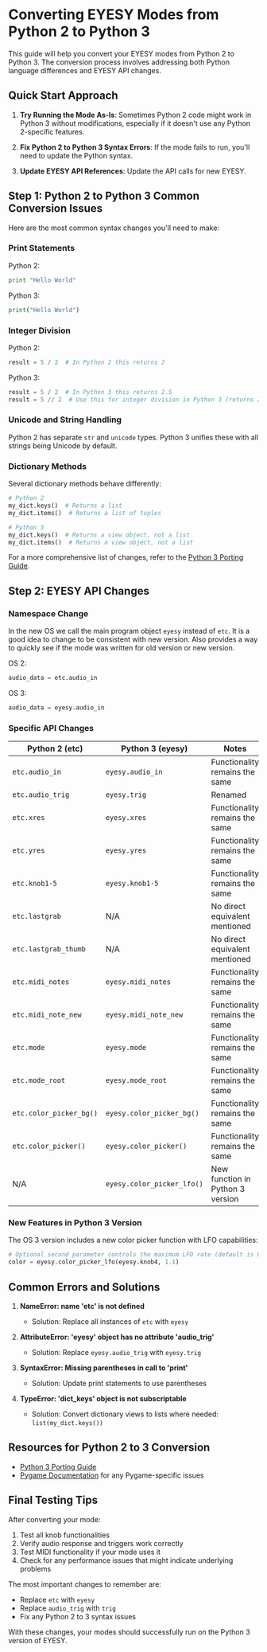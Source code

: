 # Converting EYESY Modes from Python 2 to Python 3

This guide will help you convert your EYESY modes from Python 2 to Python 3. The conversion process involves addressing both Python language differences and EYESY API changes.

## Quick Start Approach

1. **Try Running the Mode As-Is**: Sometimes Python 2 code might work in Python 3 without modifications, especially if it doesn't use any Python 2-specific features.

2. **Fix Python 2 to Python 3 Syntax Errors**: If the mode fails to run, you'll need to update the Python syntax.

3. **Update EYESY API References**: Update the API calls for new EYESY.

## Step 1: Python 2 to Python 3 Common Conversion Issues

Here are the most common syntax changes you'll need to make:

### Print Statements
Python 2:

```python
print "Hello World"
```

Python 3:

```python
print("Hello World")
```

### Integer Division
Python 2:

```python
result = 5 / 2  # In Python 2 this returns 2
```

Python 3:

```python
result = 5 / 2  # In Python 3 this returns 2.5
result = 5 // 2  # Use this for integer division in Python 3 (returns 2)
```

### Unicode and String Handling
Python 2 has separate `str` and `unicode` types. Python 3 unifies these with all strings being Unicode by default.

### Dictionary Methods
Several dictionary methods behave differently:

```python
# Python 2
my_dict.keys()  # Returns a list
my_dict.items()  # Returns a list of tuples

# Python 3
my_dict.keys()  # Returns a view object, not a list
my_dict.items()  # Returns a view object, not a list
```

For a more comprehensive list of changes, refer to the [Python 3 Porting Guide](https://docs.python.org/3/howto/pyporting.html).

## Step 2: EYESY API Changes

### Namespace Change

In the new OS we call the main program object `eyesy` instead of `etc`. It is a good idea to change to be consistent with new version. Also provides a way to quickly see if the mode was written for old version or new version. 

OS 2:
```python
audio_data = etc.audio_in
```

OS 3:
```python
audio_data = eyesy.audio_in
```

### Specific API Changes

| Python 2 (etc)      | Python 3 (eyesy)     | Notes                                 |
|---------------------|----------------------|---------------------------------------|
| `etc.audio_in`      | `eyesy.audio_in`     | Functionality remains the same        |
| `etc.audio_trig`    | `eyesy.trig`         | Renamed                               |
| `etc.xres`          | `eyesy.xres`         | Functionality remains the same        |
| `etc.yres`          | `eyesy.yres`         | Functionality remains the same        |
| `etc.knob1-5`       | `eyesy.knob1-5`      | Functionality remains the same        |
| `etc.lastgrab`      | N/A                  | No direct equivalent mentioned        |
| `etc.lastgrab_thumb`| N/A                  | No direct equivalent mentioned        |
| `etc.midi_notes`    | `eyesy.midi_notes`   | Functionality remains the same        |
| `etc.midi_note_new` | `eyesy.midi_note_new`| Functionality remains the same        |
| `etc.mode`          | `eyesy.mode`         | Functionality remains the same        |
| `etc.mode_root`     | `eyesy.mode_root`    | Functionality remains the same        |
| `etc.color_picker_bg()`    | `eyesy.color_picker_bg()` | Functionality remains the same   |
| `etc.color_picker()`| `eyesy.color_picker()`   | Functionality remains the same    |
| N/A                 | `eyesy.color_picker_lfo()` | New function in Python 3 version|

### New Features in Python 3 Version

The OS 3 version includes a new color picker function with LFO capabilities:

```python
# Optional second parameter controls the maximum LFO rate (default is 0.1)
color = eyesy.color_picker_lfo(eyesy.knob4, 1.1)
```

## Common Errors and Solutions

1. **NameError: name 'etc' is not defined**
   - Solution: Replace all instances of `etc` with `eyesy`

2. **AttributeError: 'eyesy' object has no attribute 'audio_trig'**
   - Solution: Replace `eyesy.audio_trig` with `eyesy.trig`

3. **SyntaxError: Missing parentheses in call to 'print'**
   - Solution: Update print statements to use parentheses

4. **TypeError: 'dict_keys' object is not subscriptable**
   - Solution: Convert dictionary views to lists where needed: `list(my_dict.keys())`

## Resources for Python 2 to 3 Conversion

- [Python 3 Porting Guide](https://docs.python.org/3/howto/pyporting.html)
- [Pygame Documentation](https://www.pygame.org/docs/) for any Pygame-specific issues

## Final Testing Tips

After converting your mode:

1. Test all knob functionalities
2. Verify audio response and triggers work correctly
3. Test MIDI functionality if your mode uses it
4. Check for any performance issues that might indicate underlying problems

The most important changes to remember are:
- Replace `etc` with `eyesy`
- Replace `audio_trig` with `trig`
- Fix any Python 2 to 3 syntax issues

With these changes, your modes should successfully run on the Python 3 version of EYESY.
